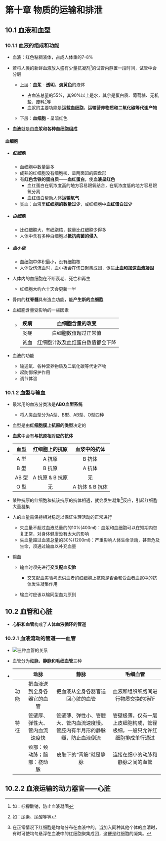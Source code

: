 # 第十章 物质的运输和排泄

## 10.1 血液和血型

### 10.1.1 血液的组成和功能

- 血液：红色粘稠液体，占成人体重的7-8%
- 若将人类的新鲜血液放入盛有少量抗凝剂[^抗凝剂]的试管内静置一段时间，试管中会分层
  - 上层：**血浆** - **透明、淡黄色**的液体
    - 占血液总量的55%，其90%以上是水，其余是蛋白质、葡萄糖、无机盐、废料[^废料]等
    - 血浆的主要功能是**运载血细胞、运输营养物质和二氧化碳等代谢产物**

  - 下层：**血细胞** - 呈暗红色

- **血液**就是由**血浆和各种血细胞组成**

#### 血细胞

- ##### 红细胞

  - 血细胞中数量最多
  - 成熟的红细胞没有细胞核、呈两面凹的圆盘形
  - 有**红色含铁的蛋白质**——**血红蛋白**，使**血液呈红色**
    - 血红蛋白在氧浓度高的地方容易跟氧结合，在氧浓度低的地方容易跟氧分离
    - 血红蛋白帮助人体**运输氧气**
  - 贫血：血液里**红细胞的数量过少**，或红细胞中**血红蛋白过少**

- ##### 白细胞

  - 比红细胞大，有细胞核，数量比红细胞少得多
  - 人体中含有多种白细胞以**抵抗病菌的侵入**

- ##### 血小板

  - 血细胞中体积最小，没有细胞核
  - 人体受伤流血时，血小板会在伤口聚集成团，促进**止血和加速血液凝固**


- 人体内的血细胞在不断衰老、死亡和再生

  - 红细胞大约六十天会更新一半

- 骨内的**红脊髓**具有造血功能，能**产生新的血细胞**

- 血细胞含量受影响的一些因素

  - | 疾病 |         血细胞含量的改变         |
    | :--: | :------------------------------: |
    | 炎症 |       白细胞数值超过正常值       |
    | 贫血 | 红细胞计数及血红蛋白数值都会下降 |

- 血液的功能

  - 输送氧、各种营养物质及二氧化碳等代谢产物
  - 起防御保护作用
  - 调节体温

### 10.1.2 血型与输血

- 最常用的血液分类法是**ABO血型系统**

  - 将人类血型分为A型、B型、AB型、O型四种

- 血型是由**红细胞膜上抗原的类型**决定的

- **血浆**中会有**与抗原相对应的抗体**

- | 血型  | 红细胞上的抗原  |  血浆中的抗体   |
  | :---: | :-------------: | :-------------: |
  | A 型  |     A 抗原      |     B 抗体      |
  | B 型  |     B 抗原      |     A 抗体      |
  | AB 型 | A 抗原 & B 抗原 |       无        |
  | O 型  |       无        | A 抗体 & B 抗体 |

- 某种抗原的红细胞和抗该抗原的抗体相遇，就会发生凝集[^凝集]反应，引起红细胞大量凝集

- 人的血量需保持相对稳定以保证生理活动的正常进行

  - 失血量不超过血液总量的的10%(400ml)：血浆和血细胞可以在短期内恢复正常，对身体健康没有太大的影响
  - 失血量超过血液总量的30%(1200ml)：严重影响人体生命活动，甚至危及生命，须通过输血以补充血量

- 输血

  - 输血时须先进行**交叉配血实验**
    - 交叉配血实验考虑供血者的红细胞上抗原是否会和受血者血浆中的抗体发生凝集作用

  - 输血时应该以输同型血为原则


## 10.2 血管和心脏

- **心脏和血管**构成了**人体血液循环的管道**

### 10.2.1 血液流动的管道——血管

- ![三种血管的关系](https://i.ibb.co/FwLrkrr/image.png)

- 血管分为**动脉、静脉和毛细血管**三种

- |      |              动脉              |                             静脉                             |                           毛细血管                           |
  | ---- | :----------------------------: | :----------------------------------------------------------: | :----------------------------------------------------------: |
  | 功能 |   把血液送到全身各器官的血管   |               把血液从全身各器官送回心脏的血管               |              血液和组织细胞间进行物质交换的场所              |
  | 特征 | 管壁厚、弹性大、管内血流速度快 | 管壁薄、弹性小、管腔大、管内血流速度慢。管腔内有半月形的静脉瓣，防止血液倒流 | 管壁极薄，仅有一层上皮细胞构成，管径极细，一般只允许红细胞排成单行通过 |
  |      |   颈部：颈动脉；腕部：桡动脉   |                    皮肤下的“青筋”就是静脉                    |               连接在细小的动脉和静脉之间的血管               |
  

## 10.2.2 血液运输的动力器官——心脏



[^抗凝剂]: 如：柠檬酸钠，防止血液凝固
[^废料]: 如：尿素、尿酸等等
[^凝集]: 在正常情况下红细胞是均匀分布在血液中的。当加入同种其他个体的血清时，有时可使均匀悬浮在血液中的红细胞聚集成团，这便是红细胞的凝集。